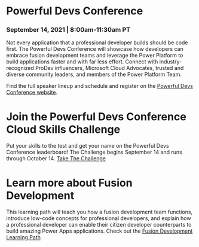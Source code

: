 # Powerful Devs Conference 
### September 14, 2021 | 8:00am-11:30am PT

Not every application that a professional developer builds should be code first. The Powerful Devs Conference will showcase how developers can embrace fusion development teams and leverage the Power Platform to build applications faster and with far less effort. Connect with industry-recognized ProDev influencers, Microsoft Cloud Advocates, trusted and diverse community leaders, and members of the Power Platform Team.

Find the full speaker lineup and schedule and register on the [Powerful Devs Conference website](https://aka.ms/PowerfulDevsConf21).

# Join the Powerful Devs Conference Cloud Skills Challenge

Put your skills to the test and get your name on the Powerful Devs Conference leaderboard! The Challenge begins September 14 and runs through October 14.
[Take The Challenge](https://aka.ms/PowerfulDevs21CSC)

# Learn more about Fusion Development

This learning path will teach you how a fusion development team functions, introduce low-code concepts for professional developers, and explain how a professional developer can enable their citizen developer counterparts to build amazing Power Apps applications.
Check out the [Fusion Development Learning Path](https://docs.microsoft.com/en-us/learn/paths/transform-business-applications-with-fusion-development/?WT.mc_id=powerfuldevs-33631-jemorg)
